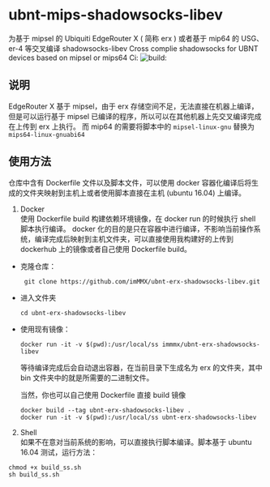 # ubnt-mips-shadowsocks-libev
为基于 mipsel 的 Ubiquiti EdgeRouter X ( 简称 erx ) 或者基于 mip64 的 USG、er-4 等交叉编译 shadowsocks-libev
Cross complie shadowsocks for UBNT devices based on mipsel or mips64
Ci: <img src="https://travis-ci.org/asuna/ubnt-mips-shadowsocks-libev.svg?branch=master" alt="build:">
## 说明

EdgeRouter X 基于 mipsel，由于 erx 存储空间不足，无法直接在机器上编译，但是可以运行基于 mipsel 已编译的程序，所以可以在其他机器上先交叉编译完成在上传到 erx 上执行。 而 mip64 的需要将脚本中的 `mipsel-linux-gnu` 替换为 `mips64-linux-gnuabi64`

## 使用方法
仓库中含有 Dockerfile 文件以及脚本文件，可以使用 docker 容器化编译后将生成的文件夹映射到主机上或者使用脚本直接在主机 (ubuntu 16.04) 上编译。

1. Docker  
使用 Dockerfile build 构建依赖环境镜像，在 docker run 的时候执行 shell 脚本执行编译。 docker 化的目的是只在容器中进行编译，不影响当前操作系统，编译完成后映射到主机文件夹，可以直接使用我构建好的上传到 dockerhub 上的镜像或者自己使用 Dockerfile build。
* 克隆仓库：
  ```
   git clone https://github.com/imMMX/ubnt-erx-shadowsocks-libev.git
  ```
* 进入文件夹
  ```
  cd ubnt-erx-shadowsocks-libev
  ```

* 使用现有镜像：
  ```
  docker run -it -v $(pwd):/usr/local/ss immmx/ubnt-erx-shadowsocks-libev
  ```
  等待编译完成后会自动退出容器，在当前目录下生成名为 erx 的文件夹，其中 bin 文件夹中的就是所需要的二进制文件。

  当然，你也可以自己使用 Dockerfile 直接 build 镜像
  ```
  docker build --tag ubnt-erx-shadowsocks-libev .
  docker run -it -v $(pwd):/usr/local/ss ubnt-erx-shadowsocks-libev
  ```
  
2. Shell  
如果不在意对当前系统的影响，可以直接执行脚本编译。脚本基于 ubuntu 16.04 测试，运行方法：   
  ```
  chmod +x build_ss.sh
  sh build_ss.sh
  ```
